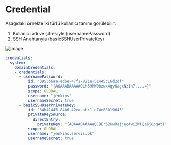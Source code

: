# Credential

Aşağıdaki örnekte iki türlü kullanıcı tanımı görülebilir:
1. Kullanıcı adı ve şifresiyle (usernamePassword)
2. SSH Anahtarıyla (basicSSHUserPrivateKey)

![image](https://user-images.githubusercontent.com/261946/192586529-3d010b30-dc9b-4166-819a-dd1cfd7940c1.png)


```yaml
credentials:
  system:
    domainCredentials:
    - credentials:
      - usernamePassword:
          id: "3953b6aa-ed6e-47f1-821e-51445c16d2df"
          password: "{AQAAABAAAAAQLh59MW0bzwx4qyOagxNz1h7....=}"
          scope: GLOBAL
          username: "jenkins"
          usernameSecret: true
      - basicSSHUserPrivateKey:
          id: "34b41445-84b6-42ea-abc1-e74e88019643"
          privateKeySource:
            directEntry:
              privateKey: "{AQAAABAAAAaQJBEr52KwRajjec4wi2WtQa6j8pqAtINRMY....==}"
          scope: GLOBAL
          username: "jenkins.servis.pk"
          usernameSecret: true
```
